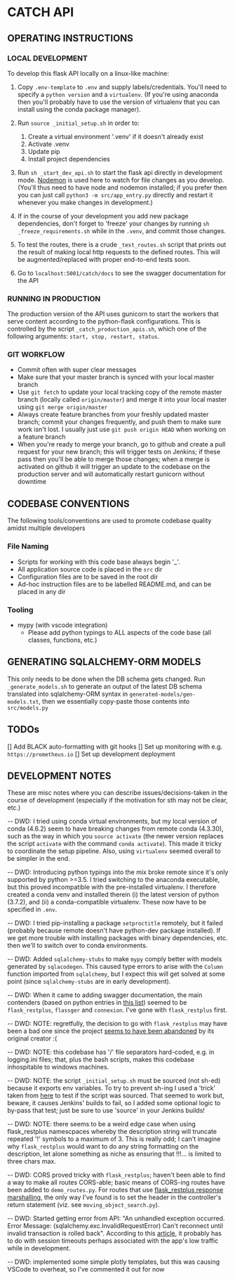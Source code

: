 # CATCH API

## OPERATING INSTRUCTIONS

### LOCAL DEVELOPMENT

To develop this flask API locally on a linux-like machine:

1. Copy `.env-template` to `.env` and supply labels/credentials. You'll need to specify a `python version` and a `virtualenv`. (If you're using anaconda then you'll probably have to use the version of virtualenv that you can install using the conda package manager).

2. Run `source _initial_setup.sh` in order to:

    1. Create a virtual environment '.venv' if it doesn't already exist
    2. Activate .venv
    3. Update pip
    4. Install project dependencies

3. Run `sh _start_dev_api.sh` to start the flask api directly in development mode. [Nodemon](https://www.npmjs.com/package/nodemon) is used here to watch for file changes as you develop. (You'll thus need to have node and nodemon installed; if you prefer then you can just call `python3 -m src/app_entry.py` directly and restart it whenever you make changes in development.)

4. If in the course of your development you add new package dependencies, don't forget to 'freeze' your changes by running `sh _freeze_requirements.sh` while in the `.venv`, and commit those changes.

5. To test the routes, there is a crude `_test_routes.sh` script that prints out the result of making local http requests to the defined routes. This will be augmented/replaced with proper end-to-end tests soon.

6. Go to `localhost:5001/catch/docs` to see the swagger documentation for the API

### RUNNING IN PRODUCTION

The production version of the API uses gunicorn to start the workers that serve content according to the python-flask configurations. This is controlled by the script `_catch_production_apis.sh`, which one of the following arguments: `start, stop, restart, status`.

### GIT WORKFLOW

-   Commit often with super clear messages
-   Make sure that your master branch is synced with your local master branch
-   Use `git fetch` to update your local tracking copy of the remote master branch (locally called `origin/master`) and merge it into your local master using `git merge origin/master`
-   Always create feature branches from your freshly updated master branch; commit your changes frequently, and push them to make sure work isn't lost. I usually just use `git push origin HEAD` when working on a feature branch
-   When you're ready to merge your branch, go to github and create a pull request for your new branch; this will trigger tests on Jenkins; if these pass then you'll be able to merge those changes; when a merge is activated on github it will trigger an update to the codebase on the production server and will automatically restart gunicorn without downtime

## CODEBASE CONVENTIONS

The following tools/conventions are used to promote codebase quality amidst multiple developers

### File Naming

-   Scripts for working with this code base always begin '\_'.
-   All application source code is placed in the `src` dir
-   Configuration files are to be saved in the root dir
-   Ad-hoc instruction files are to be labelled README.md, and can be placed in any dir

### Tooling

-   mypy (with vscode integration)
    -   Please add python typings to ALL aspects of the code base (all classes, functions, etc.)

## GENERATING SQLALCHEMY-ORM MODELS

This only needs to be done when the DB schema gets changed. Run `_generate_models.sh` to generate an output of the latest DB schema translated into sqlalchemy-ORM syntax in `generated-models/gen-models.txt`, then we essentially copy-paste those contents into `src/models.py`

## TODOs

[] Add BLACK auto-formatting with git hooks
[] Set up monitoring with e.g. `https://prometheus.io`
[] Set up development deployment

## DEVELOPMENT NOTES

These are misc notes where you can describe issues/decisions-taken in the course of development (especially if the motivation for sth may not be clear, etc.)

-- DWD: I tried using conda virtual environments, but my local version of conda (4.6.2) seem to have breaking changes from remote conda (4.3.30), such as the way in which you `source activate` (the newer version replaces the script `activate` with the command `conda activate`). This made it tricky to coordinate the setup pipeline. Also, using `virtualenv` seemed overall to be simpler in the end.

-- DWD: Introducing python typings into the mix broke remote since it's only supported by python >=3.5. I tried switching to the anaconda executable, but this proved incompatible with the pre-installed virtualenv. I therefore created a conda venv and installed therein (i) the latest version of python (3.7.2), and (ii) a conda-compatible virtualenv. These now have to be specified in `.env`.

-- DWD: I tried pip-installing a package `setproctitle` remotely, but it failed (probably because remote doesn't have python-dev package installed). If we get more trouble with installing packages with binary dependencies, etc. then we'll to switch over to conda environments.

-- DWD: Added `sqlalchemy-stubs` to make `mypy` comply better with models generated by `sqlacodegen`. This caused type errors to arise with the `Column` function imported from `sqlalchemy`, but I expect this will get solved at some point (since `sqlalchemy-stubs` are in early development).

-- DWD: When it came to adding swagger documentation, the main contenders (based on python entries in [this list](https://swagger.io/tools/open-source/open-source-integrations/)) seemed to be `flask_restplus`, `flassger` and `connexion`. I've gone with `flask_restplus` first.

-- DWD: NOTE: regretfully, the decision to go with `flask_restplus` may have been a bad one since the project [seems to have been abandoned](https://github.com/noirbizarre/flask-restplus/issues/593) by its original creator :(

-- DWD: NOTE: this codebase has '/' file separators hard-coded, e.g. in logging.ini files; that, plus the bash scripts, makes this codebase inhospitable to windows machines.

-- DWD: NOTE: the script `_initial_setup.sh` must be sourced (not sh-ed) because it exports env variables. To try to prevent sh-ing I used a 'trick' taken from [here](https://stackoverflow.com/a/47613477/8620332) to test if the script was sourced. That seemed to work but, beware, it causes Jenkins' builds to fail, so I added some optional logic to by-pass that test; just be sure to use 'source' in your Jenkins builds!

-- DWD: NOTE: there seems to be a weird edge case when using flask_restplus namescpaces whereby the description string will truncate repeated '!' symbols to a maximum of 3. This is really odd; I can't imagine why `flask_restplus` would want to do any string formatting on the description, let alone something as niche as ensuring that !!!... is limited to three chars max.

-- DWD: CORS proved tricky with `flask_restplus`; haven't been able to find a way to make all routes CORS-able; basic means of CORS-ing routes have been added to `demo_routes.py`. For routes that use [flask_restplus response marshalling](https://flask-restplus.readthedocs.io/en/stable/marshalling.html), the only way I've found is to set the header in the controller's return statement (viz. see `moving_object_search.py`).

-- DWD: Started getting error from API: "An unhandled exception occurred. Error Message: (sqlalchemy.exc.InvalidRequestError) Can't reconnect until invalid transaction is rolled back". According to this [article](https://mofanim.wordpress.com/2013/01/02/sqlalchemy-mysql-has-gone-away/), it probably has to do with session timeouts perhaps associated with the app's low traffic while in development.

-- DWD: implemented some simple plotly templates, but this was causing VSCode to overheat, so I've commented it out for now
